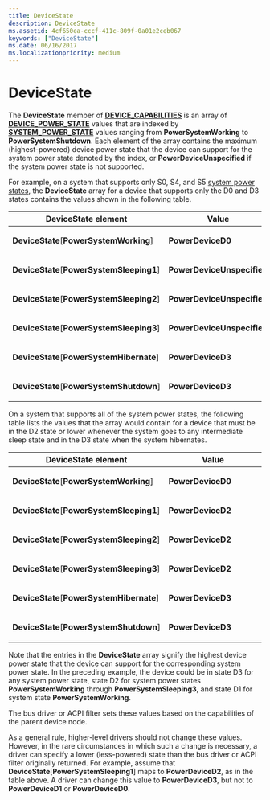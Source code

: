 ```yaml
---
title: DeviceState
description: DeviceState
ms.assetid: 4cf650ea-cccf-411c-809f-0a01e2ceb067
keywords: ["DeviceState"]
ms.date: 06/16/2017
ms.localizationpriority: medium
---
```


# DeviceState





The **DeviceState** member of [**DEVICE\_CAPABILITIES**](/windows-hardware/drivers/ddi/wdm/ns-wdm-_device_capabilities) is an array of [**DEVICE\_POWER\_STATE**](/windows-hardware/drivers/ddi/wdm/ne-wdm-_device_power_state) values that are indexed by [**SYSTEM\_POWER\_STATE**](/windows-hardware/drivers/ddi/wdm/ne-wdm-_system_power_state) values ranging from **PowerSystemWorking** to **PowerSystemShutdown**. Each element of the array contains the maximum (highest-powered) device power state that the device can support for the system power state denoted by the index, or **PowerDeviceUnspecified** if the system power state is not supported.

For example, on a system that supports only S0, S4, and S5 [system power states](system-power-states.md), the **DeviceState** array for a device that supports only the D0 and D3 states contains the values shown in the following table.

<table>
<colgroup>
<col width="50%" />
<col width="50%" />
</colgroup>
<thead>
<tr class="header">
<th>DeviceState element</th>
<th>Value</th>
</tr>
</thead>
<tbody>
<tr class="odd">
<td><p><strong>DeviceState</strong>[<strong>PowerSystemWorking</strong>]</p></td>
<td><p><strong>PowerDeviceD0</strong></p></td>
</tr>
<tr class="even">
<td><p><strong>DeviceState</strong>[<strong>PowerSystemSleeping1</strong>]</p></td>
<td><p><strong>PowerDeviceUnspecified</strong></p></td>
</tr>
<tr class="odd">
<td><p><strong>DeviceState</strong>[<strong>PowerSystemSleeping2</strong>]</p></td>
<td><p><strong>PowerDeviceUnspecified</strong></p></td>
</tr>
<tr class="even">
<td><p><strong>DeviceState</strong>[<strong>PowerSystemSleeping3</strong>]</p></td>
<td><p><strong>PowerDeviceUnspecified</strong></p></td>
</tr>
<tr class="odd">
<td><p><strong>DeviceState</strong>[<strong>PowerSystemHibernate</strong>]</p></td>
<td><p><strong>PowerDeviceD3</strong></p></td>
</tr>
<tr class="even">
<td><p><strong>DeviceState</strong>[<strong>PowerSystemShutdown</strong>]</p></td>
<td><p><strong>PowerDeviceD3</strong></p></td>
</tr>
</tbody>
</table>

 

On a system that supports all of the system power states, the following table lists the values that the array would contain for a device that must be in the D2 state or lower whenever the system goes to any intermediate sleep state and in the D3 state when the system hibernates.

<table>
<colgroup>
<col width="50%" />
<col width="50%" />
</colgroup>
<thead>
<tr class="header">
<th>DeviceState element</th>
<th>Value</th>
</tr>
</thead>
<tbody>
<tr class="odd">
<td><p><strong>DeviceState</strong>[<strong>PowerSystemWorking</strong>]</p></td>
<td><p><strong>PowerDeviceD0</strong></p></td>
</tr>
<tr class="even">
<td><p><strong>DeviceState</strong>[<strong>PowerSystemSleeping1</strong>]</p></td>
<td><p><strong>PowerDeviceD2</strong></p></td>
</tr>
<tr class="odd">
<td><p><strong>DeviceState</strong>[<strong>PowerSystemSleeping2</strong>]</p></td>
<td><p><strong>PowerDeviceD2</strong></p></td>
</tr>
<tr class="even">
<td><p><strong>DeviceState</strong>[<strong>PowerSystemSleeping3</strong>]</p></td>
<td><p><strong>PowerDeviceD2</strong></p></td>
</tr>
<tr class="odd">
<td><p><strong>DeviceState</strong>[<strong>PowerSystemHibernate</strong>]</p></td>
<td><p><strong>PowerDeviceD3</strong></p></td>
</tr>
<tr class="even">
<td><p><strong>DeviceState</strong>[<strong>PowerSystemShutdown</strong>]</p></td>
<td><p><strong>PowerDeviceD3</strong></p></td>
</tr>
</tbody>
</table>

 

Note that the entries in the **DeviceState** array signify the highest device power state that the device can support for the corresponding system power state. In the preceding example, the device could be in state D3 for any system power state, state D2 for system power states **PowerSystemWorking** through **PowerSystemSleeping3**, and state D1 for system state **PowerSystemWorking**.

The bus driver or ACPI filter sets these values based on the capabilities of the parent device node.

As a general rule, higher-level drivers should not change these values. However, in the rare circumstances in which such a change is necessary, a driver can specify a lower (less-powered) state than the bus driver or ACPI filter originally returned. For example, assume that **DeviceState**\[**PowerSystemSleeping1**\] maps to **PowerDeviceD2**, as in the table above. A driver can change this value to **PowerDeviceD3**, but not to **PowerDeviceD1** or **PowerDeviceD0**.

 

